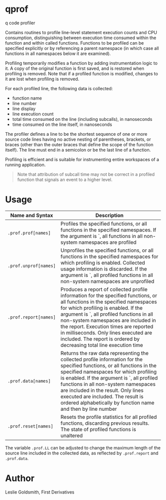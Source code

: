# qprof

q code profiler

Contains routines to profile line-level statement execution counts and CPU
consumption, distinguishing between execution time consumed within the
function and within called functions.  Functions to be profiled can be specified
explicitly or by referencing a parent namespace (in which case
all functions in all namespaces below it are examined).
	
Profiling temporarily modifies a function by adding
instrumentation logic to it.  A copy of the original function
is first saved, and is restored when profiling is removed.
Note that if a profiled function is modified, changes to it
are lost when profiling is removed.

For each profiled line, the following data is collected:

* function name
* line number
* line display
* line execution count
* total time consumed on the line (including subcalls), in nanoseconds
* time consumed on the line itself, in nanoseconds

The profiler defines a line to be the shortest sequence of one or more source code lines
having no active nesting of parentheses, brackets, or braces (other
than the outer braces that define the scope of the function itself). The line
must end in a semicolon or be the last line of a function.

Profiling is efficient and is suitable for instrumenting entire workspaces of a running application.

> Note that attribution of subcall time may not be correct in a profiled
function that signals an event to a higher level.

# Usage

| Name and Syntax | Description |
| --------------- | ----------- |
| `.prof.prof[names]` | Profiles the specified functions, or all functions in the specified namespaces. If the argument is \`, all functions in all non-system namespaces are profiled |
| `.prof.unprof[names]` | Unprofiles the specified functions, or all functions in the specified namespaces for which profiling is enabled. Collected usage information is discarded. If the argument is \`, all profiled functions in all non-system namespaces are unprofiled |
| `.prof.report[names]` | Produces a report of collected profile information for the specified functions, or all functions in the specified namespaces for which profiling is enabled. If the argument is \`, all profiled functions in all non-system namespaces are included in the report. Execution times are reported in milliseconds. Only lines executed are included. The report is ordered by decreasing total line execution time |
| `.prof.data[names]` | Returns the raw data representing the collected profile information for the specified functions, or all functions in the specified namespaces for which profiling is enabled. If the argument is \`, all profiled functions in all non-system namespaces are included in the result. Only lines executed are included. The result is ordered alphabetically by function name and then by line number |
| `.prof.reset[names]` | Resets the profile statistics for all profiled functions, discarding previous results. The state of profiled functions is unaltered |

The variable `.prof.LL` can be adjusted to change the maximum length of the source line included in the collected data, as reflected by `.prof.report` and `.prof.data`.

# Author

Leslie Goldsmith, First Derivatives
